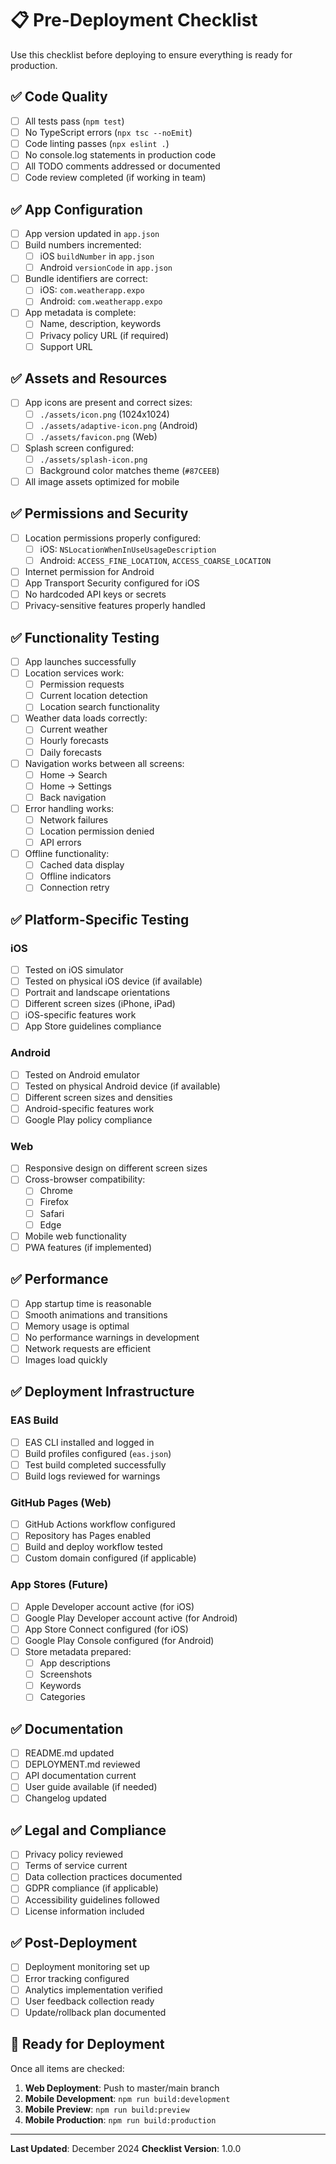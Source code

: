 # 📋 Pre-Deployment Checklist

Use this checklist before deploying to ensure everything is ready for production.

## ✅ Code Quality

- [ ] All tests pass (`npm test`)
- [ ] No TypeScript errors (`npx tsc --noEmit`)
- [ ] Code linting passes (`npx eslint .`)
- [ ] No console.log statements in production code
- [ ] All TODO comments addressed or documented
- [ ] Code review completed (if working in team)

## ✅ App Configuration

- [ ] App version updated in `app.json`
- [ ] Build numbers incremented:
  - [ ] iOS `buildNumber` in `app.json`
  - [ ] Android `versionCode` in `app.json`
- [ ] Bundle identifiers are correct:
  - [ ] iOS: `com.weatherapp.expo`
  - [ ] Android: `com.weatherapp.expo`
- [ ] App metadata is complete:
  - [ ] Name, description, keywords
  - [ ] Privacy policy URL (if required)
  - [ ] Support URL

## ✅ Assets and Resources

- [ ] App icons are present and correct sizes:
  - [ ] `./assets/icon.png` (1024x1024)
  - [ ] `./assets/adaptive-icon.png` (Android)
  - [ ] `./assets/favicon.png` (Web)
- [ ] Splash screen configured:
  - [ ] `./assets/splash-icon.png`
  - [ ] Background color matches theme (`#87CEEB`)
- [ ] All image assets optimized for mobile

## ✅ Permissions and Security

- [ ] Location permissions properly configured:
  - [ ] iOS: `NSLocationWhenInUseUsageDescription`
  - [ ] Android: `ACCESS_FINE_LOCATION`, `ACCESS_COARSE_LOCATION`
- [ ] Internet permission for Android
- [ ] App Transport Security configured for iOS
- [ ] No hardcoded API keys or secrets
- [ ] Privacy-sensitive features properly handled

## ✅ Functionality Testing

- [ ] App launches successfully
- [ ] Location services work:
  - [ ] Permission requests
  - [ ] Current location detection
  - [ ] Location search functionality
- [ ] Weather data loads correctly:
  - [ ] Current weather
  - [ ] Hourly forecasts
  - [ ] Daily forecasts
- [ ] Navigation works between all screens:
  - [ ] Home → Search
  - [ ] Home → Settings
  - [ ] Back navigation
- [ ] Error handling works:
  - [ ] Network failures
  - [ ] Location permission denied
  - [ ] API errors
- [ ] Offline functionality:
  - [ ] Cached data display
  - [ ] Offline indicators
  - [ ] Connection retry

## ✅ Platform-Specific Testing

### iOS
- [ ] Tested on iOS simulator
- [ ] Tested on physical iOS device (if available)
- [ ] Portrait and landscape orientations
- [ ] Different screen sizes (iPhone, iPad)
- [ ] iOS-specific features work
- [ ] App Store guidelines compliance

### Android
- [ ] Tested on Android emulator
- [ ] Tested on physical Android device (if available)
- [ ] Different screen sizes and densities
- [ ] Android-specific features work
- [ ] Google Play policy compliance

### Web
- [ ] Responsive design on different screen sizes
- [ ] Cross-browser compatibility:
  - [ ] Chrome
  - [ ] Firefox
  - [ ] Safari
  - [ ] Edge
- [ ] Mobile web functionality
- [ ] PWA features (if implemented)

## ✅ Performance

- [ ] App startup time is reasonable
- [ ] Smooth animations and transitions
- [ ] Memory usage is optimal
- [ ] No performance warnings in development
- [ ] Network requests are efficient
- [ ] Images load quickly

## ✅ Deployment Infrastructure

### EAS Build
- [ ] EAS CLI installed and logged in
- [ ] Build profiles configured (`eas.json`)
- [ ] Test build completed successfully
- [ ] Build logs reviewed for warnings

### GitHub Pages (Web)
- [ ] GitHub Actions workflow configured
- [ ] Repository has Pages enabled
- [ ] Build and deploy workflow tested
- [ ] Custom domain configured (if applicable)

### App Stores (Future)
- [ ] Apple Developer account active (for iOS)
- [ ] Google Play Developer account active (for Android)
- [ ] App Store Connect configured (for iOS)
- [ ] Google Play Console configured (for Android)
- [ ] Store metadata prepared:
  - [ ] App descriptions
  - [ ] Screenshots
  - [ ] Keywords
  - [ ] Categories

## ✅ Documentation

- [ ] README.md updated
- [ ] DEPLOYMENT.md reviewed
- [ ] API documentation current
- [ ] User guide available (if needed)
- [ ] Changelog updated

## ✅ Legal and Compliance

- [ ] Privacy policy reviewed
- [ ] Terms of service current
- [ ] Data collection practices documented
- [ ] GDPR compliance (if applicable)
- [ ] Accessibility guidelines followed
- [ ] License information included

## ✅ Post-Deployment

- [ ] Deployment monitoring set up
- [ ] Error tracking configured
- [ ] Analytics implementation verified
- [ ] User feedback collection ready
- [ ] Update/rollback plan documented

## 🚀 Ready for Deployment

Once all items are checked:

1. **Web Deployment**: Push to master/main branch
2. **Mobile Development**: `npm run build:development`
3. **Mobile Preview**: `npm run build:preview`
4. **Mobile Production**: `npm run build:production`

---

**Last Updated**: December 2024
**Checklist Version**: 1.0.0